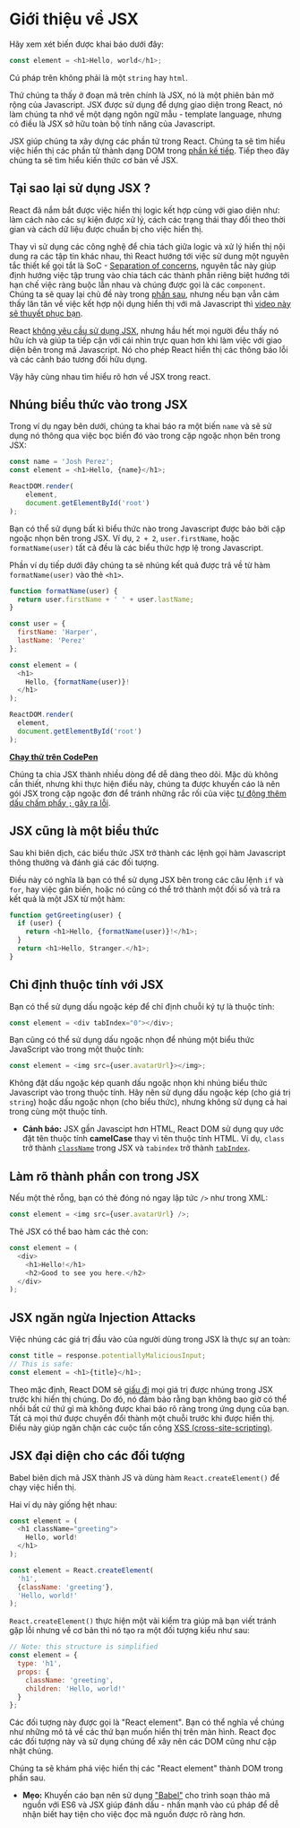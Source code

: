 # Giới thiệu về JSX

Hãy xem xét biến được khai báo dưới đây:

```js
const element = <h1>Hello, world</h1>;
```

Cú pháp trên không phải là một `string` hay `html`.

Thứ chúng ta thấy ở đoạn mã trên chính là JSX, nó là một phiên bản mở rộng của Javascript. JSX được sử dụng để dựng giao diện trong React, nó làm chúng ta nhớ về một dạng ngôn ngữ mẫu - template language, nhưng có điều là JSX sở hữu toàn bộ tính năng của Javascript.

JSX giúp chúng ta xây dựng các phần tử trong React. Chúng ta sẽ tìm hiểu việc hiển thị các phần tử thành dạng DOM trong [phần kế tiếp](http://google.com). Tiếp theo đây chúng ta sẽ tìm hiểu kiến thức cơ bản về JSX.

## Tại sao lại sử dụng JSX ?
React đã nắm bắt được việc hiển thị logic kết hợp cùng với giao diện như: làm cách nào các sự kiện được xử lý, cách các trạng thái thay đổi theo thời gian và cách dữ liệu được chuẩn bị cho việc hiển thị.

Thay vì sử dụng các công nghệ để chia tách giữa logic và xử lý hiển thị nội dung ra các tập tin khác nhau, thì React hướng tới việc sử dung một nguyên tắc thiết kế gọi tắt là SoC - [Separation of concerns](https://en.wikipedia.org/wiki/Separation_of_concerns), nguyên tắc này giúp định hướng việc tập trung vào chia tách các thành phần riêng biệt hướng tới hạn chế việc ràng buộc lẫn nhau và chúng được gọi là các `component`. Chúng ta sẽ quay lại chủ đề này trong [phần sau](http://google.com), nhưng nếu bạn vẫn cảm thấy lăn tăn về việc kết hợp nội dụng hiển thị với mã Javascript thì [video này sẽ thuyết phục bạn](https://www.youtube.com/watch?v=x7cQ3mrcKaY).

React [không yêu cầu sử dụng JSX](http://google.com), nhưng hầu hết mọi người đều thấy nó hữu ích và giúp ta tiếp cận với cái nhìn trực quan hơn khi làm việc với giao diện bên trong mã Javascript. Nó cho phép React hiển thị các thông báo lỗi và các cảnh báo tương đối hữu dụng. 

Vậy hãy cùng nhau tìm hiểu rõ hơn về JSX trong react.

## Nhúng biểu thức vào trong JSX
Trong ví dụ ngay bên dưới, chúng ta khai báo ra một biến `name` và sẽ sử dụng nó thông qua việc bọc biến đó vào trong cặp ngoặc nhọn bên trong JSX:

```js
const name = 'Josh Perez';
const element = <h1>Hello, {name}</h1>;

ReactDOM.render(
    element,
    document.getElementById('root')
);
```

Bạn có thể sử dụng bất kì biểu thức nào trong Javascript được bảo bởi cặp ngoặc nhọn bên trong JSX. Ví dụ, `2 + 2`, `user.firstName`, hoặc `formatName(user)` tất cả đều là các biểu thức hợp lệ trong Javascript.

Phần ví dụ tiếp dưới đây chúng ta sẽ nhúng kết quả được trả về từ hàm `formatName(user)` vào thẻ `<h1>`.

```js
function formatName(user) {
  return user.firstName + ' ' + user.lastName;
}

const user = {
  firstName: 'Harper',
  lastName: 'Perez'
};

const element = (
  <h1>
    Hello, {formatName(user)}!
  </h1>
);

ReactDOM.render(
  element,
  document.getElementById('root')
);
```
**[Chạy thử trên CodePen](https://reactjs.org/redirect-to-codepen/introducing-jsx)**

Chúng ta chia JSX thành nhiều dòng để dễ dàng theo dõi. Mặc dù không cần thiết, nhưng khi thực hiện điều này, chúng ta được khuyến cáo là nên gói JSX trong cặp ngoặc đơn để tránh những rắc rối của việc [tự động thêm dấu chấm phẩy `;` gây ra lỗi](https://stackoverflow.com/questions/2846283/what-are-the-rules-for-javascripts-automatic-semicolon-insertion-asi).

## JSX cũng là một biểu thức
Sau khi biên dịch, các biểu thức JSX trở thành các lệnh gọi hàm Javascript thông thường và đánh giá các đối tượng.

Điều này có nghĩa là bạn có thể sử dụng JSX bên trong các câu lệnh `if` và `for`, hay việc gán biến, hoặc nó cũng có thể trở thành một đối số và trả ra kết quả là một JSX từ một hàm:

```js
function getGreeting(user) {
  if (user) {
    return <h1>Hello, {formatName(user)}!</h1>;
  }
  return <h1>Hello, Stranger.</h1>;
}
```

## Chỉ định thuộc tính với JSX
Bạn có thể sử dụng dấu ngoặc kép để chỉ định chuỗi ký tự là thuộc tính:

```js
const element = <div tabIndex="0"></div>;
```

Bạn cũng có thể sử dụng dấu ngoặc nhọn để nhúng một biểu thức JavaScript vào trong một thuộc tính:

```js
const element = <img src={user.avatarUrl}></img>;
```

Không đặt dấu ngoặc kép quanh dấu ngoặc nhọn khi nhúng biểu thức Javascript vào trong thuộc tính. Hãy nên sử dụng dấu ngoặc kép (cho giá trị `string`) hoặc dấu ngoặc nhọn (cho biểu thức), nhưng không sử dụng cả hai trong cùng một thuộc tính.

*
    **Cảnh báo:**
    JSX gần Javascipt hơn HTML, React DOM sử dụng quy ước đặt tên thuộc tính **camelCase** thay vì tên thuộc tính HTML. Ví dụ, `class` trở thành [`className`](https://developer.mozilla.org/en-US/docs/Web/API/Element/className) trong JSX và `tabindex` trở thành [`tabIndex`](https://developer.mozilla.org/en-US/docs/Web/API/HTMLElement/tabIndex).


## Làm rõ thành phần con trong JSX
Nếu một thẻ rỗng, bạn có thẻ đóng nó ngay lập tức `/>` như trong XML:

```js
const element = <img src={user.avatarUrl} />;
```

Thẻ JSX có thể bao hàm các thẻ con:

```js
const element = (
  <div>
    <h1>Hello!</h1>
    <h2>Good to see you here.</h2>
  </div>
);
```

## JSX ngăn ngừa Injection Attacks
Việc nhúng các giá trị đầu vào của người dùng trong JSX là thực sự an toàn:

```js
const title = response.potentiallyMaliciousInput;
// This is safe:
const element = <h1>{title}</h1>;
```

Theo mặc định, React DOM sẽ [giấu đi](https://stackoverflow.com/questions/7381974/which-characters-need-to-be-escaped-on-html) mọi giá trị được nhúng trong JSX trước khi hiển thị chúng. Do đó, nó đảm bảo rằng bạn không bao giờ có thể nhồi bất cứ thứ gì mà không được khai báo rõ ràng trong ứng dụng của bạn. Tất cả mọi thứ được chuyển đổi thành một chuỗi trước khi được hiển thị. Điều này giúp ngăn chặn các cuộc tấn công [XSS (cross-site-scripting)](https://en.wikipedia.org/wiki/Cross-site_scripting).

## JSX đại diện cho các đối tượng
Babel biên dịch mã JSX thành JS và dùng hàm `React.createElement()` để chạy việc hiển thị.

Hai ví dụ này giống hệt nhau:

```js
const element = (
  <h1 className="greeting">
    Hello, world!
  </h1>
);
```

```js
const element = React.createElement(
  'h1',
  {className: 'greeting'},
  'Hello, world!'
);
```

`React.createElement()` thực hiện một vài kiểm tra giúp mã bạn viết tránh gặp lỗi nhưng về cơ bản thì nó tạo ra một đối tượng kiểu như sau:

```js
// Note: this structure is simplified
const element = {
  type: 'h1',
  props: {
    className: 'greeting',
    children: 'Hello, world!'
  }
};
```

Các đối tượng này được gọi là "React element". Bạn có thể nghĩa về chúng như những mô tả về các thứ bạn muốn hiển thị trên màn hình. React đọc các đối tượng này và sử dụng chúng để xây nên các DOM cũng như cập nhật chúng.

Chúng ta sẽ khám phá việc hiển thị các "React element" thành DOM trong phần sau.


*
    **Mẹo:**
    Khuyến cáo bạn nên sử dụng ["Babel"](https://babeljs.io/docs/en/editors/) cho trình soạn thảo mã nguồn với ES6 và JSX giúp đánh dấu - nhấn mạnh vào cú pháp để dễ nhận biết hay tiện cho việc đọc mã nguồn được rõ ràng hơn. 